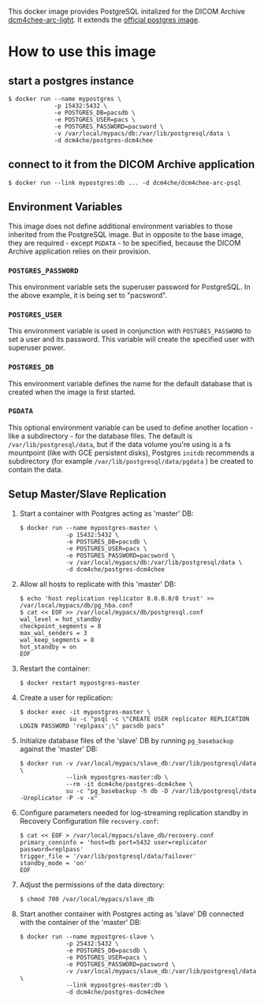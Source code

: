 This docker image provides PostgreSQL initalized for the DICOM Archive
[dcm4chee-arc-light](https://github.com/dcm4che/dcm4chee-arc-light/wiki).
It extends the [official postgres image](https://hub.docker.com/_/postgres/).

# How to use this image

## start a postgres instance

```console
$ docker run --name mypostgres \
             -p 15432:5432 \
             -e POSTGRES_DB=pacsdb \
             -e POSTGRES_USER=pacs \
             -e POSTGRES_PASSWORD=pacsword \
             -v /var/local/mypacs/db:/var/lib/postgresql/data \
             -d dcm4che/postgres-dcm4chee
```
## connect to it from the DICOM Archive application

```console
$ docker run --link mypostgres:db ... -d dcm4che/dcm4chee-arc-psql
```

## Environment Variables

This image does not define additional environment variables to those inherited from the PostgreSQL image. But in opposite to the base image, they are required - except `PGDATA` - to be specified, because the DICOM Archive application relies on their provision.

### `POSTGRES_PASSWORD`

This environment variable sets the superuser password for PostgreSQL. In the above example, it is being set to "pacsword".

### `POSTGRES_USER`

This environment variable is used in conjunction with `POSTGRES_PASSWORD` to set a user and its password. This variable will create the specified user with superuser power.

### `POSTGRES_DB`

This environment variable defines the name for the default database that is created when the image is first started.

### `PGDATA`

This optional environment variable can be used to define another location - like a subdirectory - for the database files. The default is `/var/lib/postgresql/data`, but if the data volume you're using is a fs mountpoint (like with GCE persistent disks), Postgres `initdb` recommends a subdirectory (for example `/var/lib/postgresql/data/pgdata` ) be created to contain the data.

## Setup Master/Slave Replication

1. Start a container with Postgres acting as 'master' DB:

    ```console
    $ docker run --name mypostgres-master \
                 -p 15432:5432 \
                 -e POSTGRES_DB=pacsdb \
                 -e POSTGRES_USER=pacs \
                 -e POSTGRES_PASSWORD=pacsword \
                 -v /var/local/mypacs/db:/var/lib/postgresql/data \
                 -d dcm4che/postgres-dcm4chee
    ```
2. Allow all hosts to replicate with this 'master' DB:

    ```console
    $ echo 'host replication replicator 0.0.0.0/0 trust' >> /var/local/mypacs/db/pg_hba.conf
    $ cat << EOF >> /var/local/mypacs/db/postgresql.conf
    wal_level = hot_standby
    checkpoint_segments = 8
    max_wal_senders = 3
    wal_keep_segments = 8
    hot_standby = on
    EOF
    ```
3. Restart the container:

    ```console
    $ docker restart mypostgres-master
    ```
4. Create a user for replication:

    ```console
    $ docker exec -it mypostgres-master \
                  su -c "psql -c \"CREATE USER replicator REPLICATION LOGIN PASSWORD 'replpass';\" pacsdb pacs"
    ```
5. Initialize database files of the 'slave' DB by running `pg_basebackup` against the 'master' DB:

    ```console
    $ docker run -v /var/local/mypacs/slave_db:/var/lib/postgresql/data \
                 --link mypostgres-master:db \
                 --rm -it dcm4che/postgres-dcm4chee \
                 su -c "pg_basebackup -h db -D /var/lib/postgresql/data -Ureplicator -P -v -x"
    ```
6. Configure parameters needed for log-streaming replication standby in Recovery Configuration file `recovery.conf`:

    ```console
    $ cat << EOF > /var/local/mypacs/slave_db/recovery.conf
    primary_conninfo = 'host=db port=5432 user=replicator password=replpass'
    trigger_file = '/var/lib/postgresql/data/failover'
    standby_mode = 'on'
    EOF
    ```
7. Adjust the permissions of the data directory:

    ```console
    $ chmod 700 /var/local/mypacs/slave_db
    ```
8. Start another container with Postgres acting as 'slave' DB connected with the container of the 'master' DB:

    ```console
    $ docker run --name mypostgres-slave \
                 -p 25432:5432 \
                 -e POSTGRES_DB=pacsdb \
                 -e POSTGRES_USER=pacs \
                 -e POSTGRES_PASSWORD=pacsword \
                 -v /var/local/mypacs/slave_db:/var/lib/postgresql/data \
                 --link mypostgres-master:db \
                 -d dcm4che/postgres-dcm4chee
    ```
